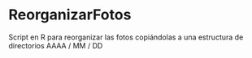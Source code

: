 # ReorganizarFotos
Script en R para reorganizar las fotos copiándolas a una estructura de directorios AAAA / MM / DD
